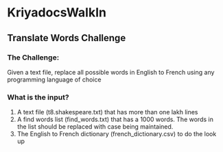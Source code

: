 # KriyadocsWalkIn

## Translate Words Challenge

### The Challenge:

Given a text file, replace all possible words in English to French using any programming language of choice

### What is the input?

1. A text file (t8.shakespeare.txt) that has more than one lakh lines
2. A find words list (find_words.txt) that has a 1000 words. The words in the list should be replaced with case being maintained.
3. The English to French dictionary (french_dictionary.csv) to do the look up
